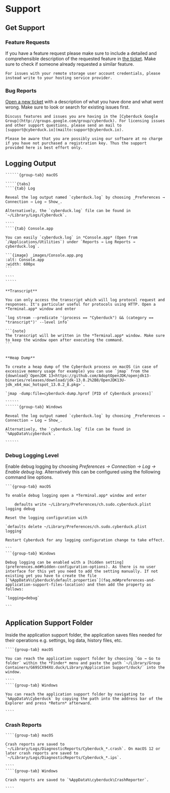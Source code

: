 Support
====

## Get Support

### Feature Requests

If you have a feature request please make sure to include a detailed and comprehensible description of the requested feature in [the ticket](https://github.com/iterate-ch/cyberduck/issues/new/choose). Make sure to check if someone already requested a similar feature.

```{warning}
For issues with your remote storage user account credentials, please instead write to your hosting service provider. 
```

### Bug Reports

[Open a new ticket](https://github.com/iterate-ch/cyberduck/issues/new/choose) with a description of what you have done and what went wrong. Make sure to look or search for existing issues first.

```{note}
Discuss features and issues you are having in the [Cyberduck Google Group](http://groups.google.com/group/cyberduck). For licensing issues and other support questions, please send an mail to [support@cyberduck.io](mailto:support@cyberduck.io).
```

```{warning}
Please be aware that you are possibly using our software at no charge if you have not purchased a registration key. Thus the support provided here is best effort only.
```

## Logging Output


```````{tabs}
``````{group-tab} macOS

`````{tabs}
````{tab} Log

Reveal the log output named `cyberduck.log` by choosing _Preferences → Connection → Log → Show_.

Alternatively, the `cyberduck.log` file can be found in `~/Library/Logs/Cyberduck`.

````
````{tab} Console.app

You can easily `cyberduck.log` in *Console.app* (Open from `/Applications/Utilities`) under `Reports → Log Reports → cyberduck.log`.

```{image} _images/Console.app.png
:alt: Console.app
:width: 600px  
```

````
`````

**Transcript**

You can only access the transcript which will log protocol request and responses. It's particular useful for protocols using HTTP. Open a *Terminal.app* window and enter 

`log stream --predicate '(process == "Cyberduck") && (category == "transcript")' --level info`

```{note}
The transcript will be written in the *Terminal.app* window. Make sure to keep the window open after executing the command.
```


**Heap Dump**

To create a heap dump of the Cyberduck process on macOS (in case of excessive memory usage for example) you can use `jmap` from the {download}`OpenJDK 13<https://github.com/AdoptOpenJDK/openjdk13-binaries/releases/download/jdk-13.0.2%2B8/OpenJDK13U-jdk_x64_mac_hotspot_13.0.2_8.pkg>`.

`jmap -dump:file=cyberduck-dump.hprof [PID of Cyberduck process]`

``````
``````{group-tab} Windows

Reveal the log output named `cyberduck.log` by choosing _Preferences → Connection → Log → Show_.

Alternatively, the `cyberduck.log` file can be found in `%AppData%\cyberduck`.

``````
```````

### Debug Logging Level
Enable debug logging by choosing _Preferences → Connection → Log → Enable debug log_. Alternatively this can be configured using the following command line options.

````{tabs}
```{group-tab} macOS

To enable debug logging open a *Terminal.app* window and enter

    defaults write ~/Library/Preferences/ch.sudo.cyberduck.plist logging debug

Reset the logging configuration with

`defaults delete ~/Library/Preferences/ch.sudo.cyberduck.plist logging`

Restart Cyberduck for any logging configuration change to take effect.

```
```{group-tab} Windows

Debug logging can be enabled with a [hidden setting](preferences.md#hidden-configuration-options). As there is no user interface for this yet you need to add the setting manually. If not existing yet you have to create the file [`%AppData%\Cyberduck\default.properties`](faq.md#preferences-and-application-support-files-location) and then add the property as follows:

`logging=debug`

```
````

## Application Support Folder

Inside the application support folder, the application saves files needed for their operations e.g. settings, log data, history files, etc.

`````{tabs}
````{group-tab} macOS

You can reach the application support folder by choosing `Go → Go to folder` within the *Finder* menu and paste the path `~/Library/Group Containers/G69SCX94XU.duck/Library/Application Support/duck/` into the window.

````
````{group-tab} Windows

You can reach the application support folder by navigating to `%AppData%\Cyberduck` by copying the path into the address bar of the Explorer and press *Return* afterward.

````
`````

### Crash Reports

`````{tabs}
````{group-tab} macOS

Crash reports are saved to `~/Library/Logs/DiagnosticReports/Cyberduck_*.crash`. On macOS 12 or later crash reports are saved to `~/Library/Logs/DiagnosticReports/Cyberduck_*.ips`.

````
````{group-tab} Windows

Crash reports are saved to `%AppData%\cyberduck\CrashReporter`.

````
`````
